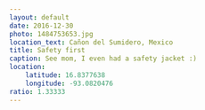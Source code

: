 ```yaml
---
layout: default
date: 2016-12-30
photo: 1484753653.jpg
location_text: Cañon del Sumidero, Mexico
title: Safety first
caption: See mom, I even had a safety jacket :)
location:
    latitude: 16.8377638
    longitude: -93.0820476
ratio: 1.33333
---
```

